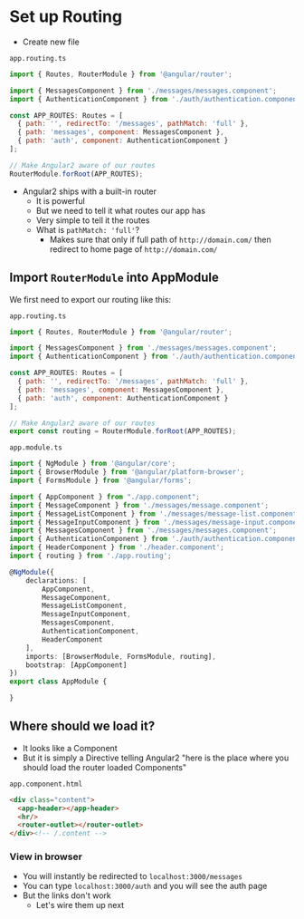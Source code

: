 # Set up Routing
* Create new file

`app.routing.ts`

```js
import { Routes, RouterModule } from '@angular/router';

import { MessagesComponent } from './messages/messages.component';
import { AuthenticationComponent } from './auth/authentication.component';

const APP_ROUTES: Routes = [
  { path: '', redirectTo: '/messages', pathMatch: 'full' },
  { path: 'messages', component: MessagesComponent },
  { path: 'auth', component: AuthenticationComponent }
];

// Make Angular2 aware of our routes
RouterModule.forRoot(APP_ROUTES);
```

* Angular2 ships with a built-in router
    - It is powerful
    - But we need to tell it what routes our app has
    - Very simple to tell it the routes
    - What is `pathMatch: 'full'`?
        + Makes sure that only if full path of `http://domain.com/` then redirect to home page of `http://domain.com/`

## Import `RouterModule` into AppModule
We first need to export our routing like this:

`app.routing.ts`

```js
import { Routes, RouterModule } from '@angular/router';

import { MessagesComponent } from './messages/messages.component';
import { AuthenticationComponent } from './auth/authentication.component';

const APP_ROUTES: Routes = [
  { path: '', redirectTo: '/messages', pathMatch: 'full' },
  { path: 'messages', component: MessagesComponent },
  { path: 'auth', component: AuthenticationComponent }
];

// Make Angular2 aware of our routes
export const routing = RouterModule.forRoot(APP_ROUTES);
```

`app.module.ts`

```ts
import { NgModule } from '@angular/core';
import { BrowserModule } from '@angular/platform-browser';
import { FormsModule } from '@angular/forms';

import { AppComponent } from "./app.component";
import { MessageComponent } from './messages/message.component';
import { MessageListComponent } from './messages/message-list.component';
import { MessageInputComponent } from './messages/message-input.component';
import { MessagesComponent } from './messages/messages.component';
import { AuthenticationComponent } from './auth/authentication.component';
import { HeaderComponent } from './header.component';
import { routing } from './app.routing';

@NgModule({
    declarations: [
        AppComponent,
        MessageComponent,
        MessageListComponent,
        MessageInputComponent,
        MessagesComponent,
        AuthenticationComponent,
        HeaderComponent
    ],
    imports: [BrowserModule, FormsModule, routing],
    bootstrap: [AppComponent]
})
export class AppModule {

}
```

## Where should we load it?
* It looks like a Component
* But it is simply a Directive telling Angular2 "here is the place where you should load the router loaded Components"

`app.component.html`

```html
<div class="content">
  <app-header></app-header>
  <hr/>
  <router-outlet></router-outlet>
</div><!-- /.content -->
```

### View in browser
* You will instantly be redirected to `localhost:3000/messages`
* You can type `localhost:3000/auth` and you will see the auth page
* But the links don't work
    - Let's wire them up next

    
